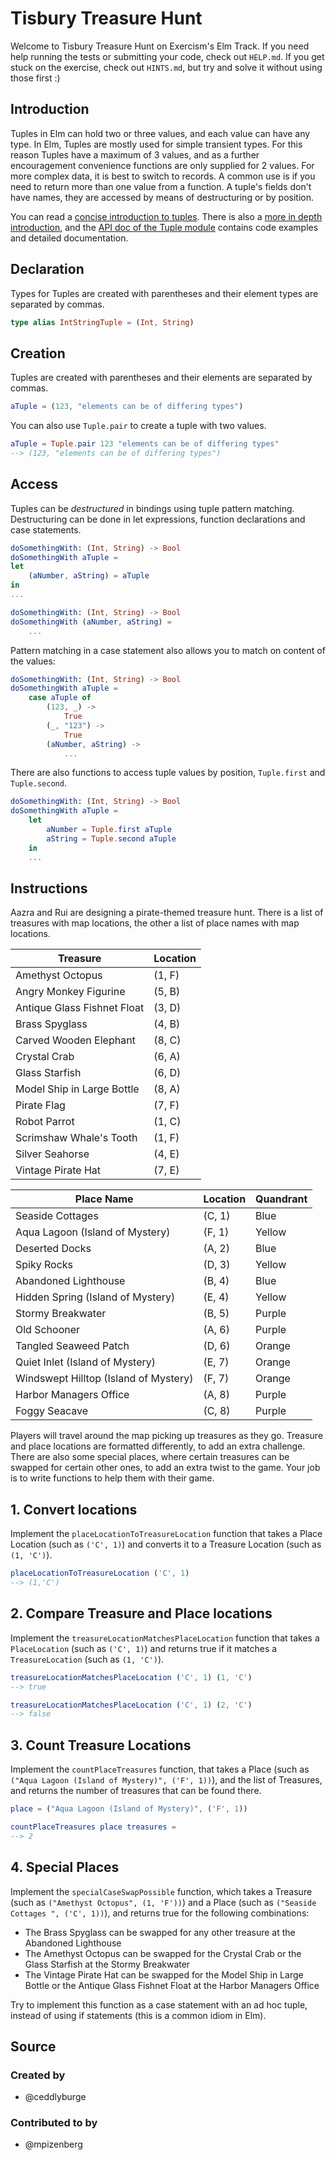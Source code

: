 # Tisbury Treasure Hunt

Welcome to Tisbury Treasure Hunt on Exercism's Elm Track.
If you need help running the tests or submitting your code, check out `HELP.md`.
If you get stuck on the exercise, check out `HINTS.md`, but try and solve it without using those first :)

## Introduction

Tuples in Elm can hold two or three values, and each value can have any type.
In Elm, Tuples are mostly used for simple transient types.
For this reason Tuples have a maximum of 3 values, and as a further encouragement convenience functions are only supplied for 2 values.
For more complex data, it is best to switch to records.
A common use is if you need to return more than one value from a function.
A tuple's fields don't have names, they are accessed by means of destructuring or by position.

You can read a [concise introduction to tuples][tuples-concise].
There is also a [more in depth introduction][tuples-in-depth], and the [API doc of the Tuple module][tuple-core] contains code examples and detailed documentation.

## Declaration

Types for Tuples are created with parentheses and their element types are separated by commas.

```elm
type alias IntStringTuple = (Int, String)
```

## Creation

Tuples are created with parentheses and their elements are separated by commas.

```elm
aTuple = (123, "elements can be of differing types")
```

You can also use `Tuple.pair` to create a tuple with two values.

```elm
aTuple = Tuple.pair 123 "elements can be of differing types"
--> (123, "elements can be of differing types")
```

## Access

Tuples can be _destructured_ in bindings using tuple pattern matching.
Destructuring can be done in let expressions, function declarations and case statements.

```elm
doSomethingWith: (Int, String) -> Bool
doSomethingWith aTuple =
let
    (aNumber, aString) = aTuple
in
...
```

```elm
doSomethingWith: (Int, String) -> Bool
doSomethingWith (aNumber, aString) =
    ...
```

Pattern matching in a case statement also allows you to match on content of the values:

```elm
doSomethingWith: (Int, String) -> Bool
doSomethingWith aTuple =
    case aTuple of
        (123, _) ->
            True
        (_, "123") ->
            True
        (aNumber, aString) ->
            ...
```

There are also functions to access tuple values by position, `Tuple.first` and `Tuple.second`.

```elm
doSomethingWith: (Int, String) -> Bool
doSomethingWith aTuple =
    let
        aNumber = Tuple.first aTuple
        aString = Tuple.second aTuple
    in
    ...
```

[tuples-concise]: https://www.elm.christmas/2020/1
[tuples-in-depth]: https://elmprogramming.com/tuple.html
[tuple-core]: https://package.elm-lang.org/packages/elm/core/latest/Tuple

## Instructions

Aazra and Rui are designing a pirate-themed treasure hunt. There is a list of treasures with map locations, the other a list of place names with map locations.

| Treasure                    | Location |
| --------------------------- | -------- |
| Amethyst Octopus            | (1, F)   |
| Angry Monkey Figurine       | (5, B)   |
| Antique Glass Fishnet Float | (3, D)   |
| Brass Spyglass              | (4, B)   |
| Carved Wooden Elephant      | (8, C)   |
| Crystal Crab                | (6, A)   |
| Glass Starfish              | (6, D)   |
| Model Ship in Large Bottle  | (8, A)   |
| Pirate Flag                 | (7, F)   |
| Robot Parrot                | (1, C)   |
| Scrimshaw Whale's Tooth     | (1, F)   |
| Silver Seahorse             | (4, E)   |
| Vintage Pirate Hat          | (7, E)   |

| Place Name                            | Location | Quandrant |
| ------------------------------------- | -------- | --------- |
| Seaside Cottages                      | (C, 1) | Blue      |
| Aqua Lagoon (Island of Mystery)       | (F, 1) | Yellow    |
| Deserted Docks                        | (A, 2) | Blue      |
| Spiky Rocks                           | (D, 3) | Yellow    |
| Abandoned Lighthouse                  | (B, 4) | Blue      |
| Hidden Spring (Island of Mystery)     | (E, 4) | Yellow    |
| Stormy Breakwater                     | (B, 5) | Purple    |
| Old Schooner                          | (A, 6) | Purple    |
| Tangled Seaweed Patch                 | (D, 6) | Orange    |
| Quiet Inlet (Island of Mystery)       | (E, 7) | Orange    |
| Windswept Hilltop (Island of Mystery) | (F, 7) | Orange    |
| Harbor Managers Office                | (A, 8) | Purple    |
| Foggy Seacave                         | (C, 8) | Purple    |

Players will travel around the map picking up treasures as they go.
Treasure and place locations are formatted differently, to add an extra challenge.
There are also some special places, where certain treasures can be swapped for certain other ones, to add an extra twist to the game.
Your job is to write functions to help them with their game.

## 1. Convert locations

Implement the `placeLocationToTreasureLocation` function that takes a Place Location (such as `('C', 1)`) and converts it to a Treasure Location (such as `(1, 'C')`).

```elm
placeLocationToTreasureLocation ('C', 1)
--> (1,'C')
```

## 2. Compare Treasure and Place locations

Implement the `treasureLocationMatchesPlaceLocation` function that takes a `PlaceLocation` (such as `('C', 1)`) and returns true if it matches a `TreasureLocation` (such as `(1, 'C')`).

```elm
treasureLocationMatchesPlaceLocation ('C', 1) (1, 'C')
--> true

treasureLocationMatchesPlaceLocation ('C', 1) (2, 'C')
--> false
```

## 3. Count Treasure Locations

Implement the `countPlaceTreasures` function, that takes a Place (such as `("Aqua Lagoon (Island of Mystery)", ('F', 1))`), and the list of Treasures, and returns the number of treasures that can be found there.

```elm
place = ("Aqua Lagoon (Island of Mystery)", ('F', 1))

countPlaceTreasures place treasures =
--> 2
```

## 4. Special Places

Implement the `specialCaseSwapPossible` function, which takes a Treasure (such as `("Amethyst Octopus", (1, 'F'))`) and a Place (such as `("Seaside Cottages ", ('C', 1))`), and returns true for the following combinations:

- The Brass Spyglass can be swapped for any other treasure at the Abandoned Lighthouse
- The Amethyst Octopus can be swapped for the Crystal Crab or the Glass Starfish at the Stormy Breakwater
- The Vintage Pirate Hat can be swapped for the Model Ship in Large Bottle or the Antique Glass Fishnet Float at the Harbor Managers Office

Try to implement this function as a case statement with an ad hoc tuple, instead of using if statements (this is a common idiom in Elm).

## Source

### Created by

- @ceddlyburge

### Contributed to by

- @mpizenberg